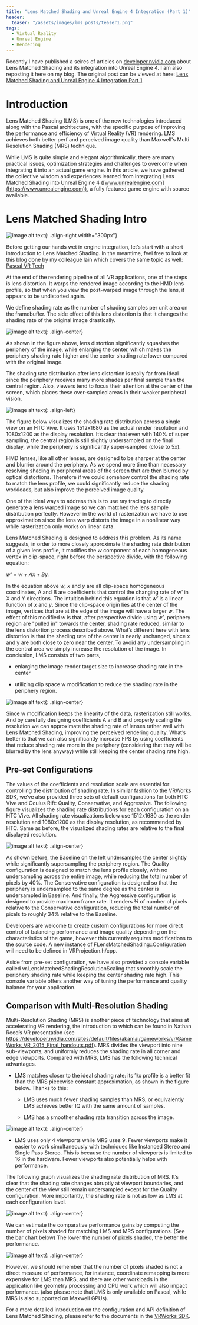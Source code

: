 ```yaml
---
title: "Lens Matched Shading and Unreal Engine 4 Integration (Part 1)"
header:
  teaser: "/assets/images/lms_posts/teaser1.png"
tags:
  - Virtual Reality
  - Unreal Engine
  - Rendering
---
```


Recently I have published a seires of articles on [developer.nvidia.com](https://developer.nvidia.com/) about Lens Matched Shading and its integration into Unreal Engine 4. I am also reposting it here on my blog. The original post can be viewed at here: [Lens Matched Shading and Unreal Engine 4 Integration Part 1](https://developer.nvidia.com/lens-matched-shading-and-unreal-engine-4-integration-part-1)

# Introduction

Lens Matched Shading (LMS) is one of the new technologies introduced along with the Pascal architecture, with the specific purpose of improving the performance and efficiency of Virtual Reality (VR) rendering. LMS achieves both better perf and perceived image quality than Maxwell's Multi Resolution Shading (MRS) technique.

While LMS is quite simple and elegant algorithmically, there are many practical issues, optimization strategies and challenges to overcome when integrating it into an actual game engine. In this article, we have gathered the collective wisdom and experiences learned from integrating Lens Matched Shading into Unreal Engine 4 ([www.unrealengine.com](https://www.unrealengine.com)), a fully featured game engine with source available.

# Lens Matched Shading Intro

![image alt text](/assets/images/lms_posts/image_0.png){: .align-right width="300px"}

Before getting our hands wet in engine integration, let’s start with a short introduction to Lens Matched Shading. In the meantime, feel free to look at this blog done by my colleague Iain which covers the same topic as well: [Pascal VR Tech](https://developer.nvidia.com/pascal-vr-tech)

At the end of the rendering pipeline of all VR applications, one of the steps is lens distortion. It warps the rendered image according to the HMD lens profile, so that when you view the post-warped image through the lens, it appears to be undistorted again.

We define shading rate as the number of shading samples per unit area on the framebuffer. The side effect of this lens distortion is that it changes the shading rate of the original image drastically.

![image alt text](/assets/images/lms_posts/image_1.png){: .align-center}

As shown in the figure above, lens distortion significantly squashes the periphery of the image, while enlarging the center, which makes the periphery shading rate higher and the center shading rate lower compared with the original image.

The shading rate distribution after lens distortion is really far from ideal since the periphery receives many more shades per final sample than the central region. Also, viewers tend to focus their attention at the center of the screen, which places these over-sampled areas in their weaker peripheral vision.

![image alt text](/assets/images/lms_posts/image_2.png){: .align-left}

The figure below visualizes the shading rate distribution across a single view on an HTC Vive. It uses 1512x1680 as the actual render resolution and 1080x1200 as the display resolution. It’s clear that even with 140% of super sampling, the central region is still slightly undersampled on the final display, while the periphery is significantly super-sampled (close to 5x).

HMD lenses, like all other lenses, are designed to be sharper at the center and blurrier around the periphery. As we spend more time than necessary resolving shading in peripheral areas of the screen that are then blurred by optical distortions. Therefore if we could somehow control the shading rate to match the lens profile, we could significantly reduce the shading workloads, but also improve the perceived image quality.

One of the ideal ways to address this is to use ray tracing to directly generate a lens warped image so we can matched the lens sample distribution perfectly. However in the world of rasterization we have to use approximation since the lens warp distorts the image in a nonlinear way while rasterization only works on linear data.

Lens Matched Shading is designed to address this problem. As its name suggests, in order to more closely approximate the shading rate distribution of a given lens profile, it modifies the *w* component of each homogeneous vertex in clip-space, right before the perspective divide, with the following equation:

*w’ = w + Ax + By.*

In the equation above *w*, *x* and *y* are all clip-space homogeneous coordinates, A and B are coefficients that control the changing rate of w‘ in X and Y directions. The intuition behind this equation is that *w’* is a linear function of *x* and *y*. Since the clip-space origin lies at the center of the image, vertices that are at the edge of the image will have a larger *w*. The effect of this modified *w* is that, after perspective divide using *w’*, periphery region are "pulled in" towards the center, shading rate reduced, similar to the lens distortion process described above. What’s different here with lens distortion is that the shading rate of the center is nearly unchanged, since x and y are both close to zero near the center. To avoid any undersampling in the central area we simply increase the resolution of the image. In conclusion, LMS consists of two parts,

* enlarging the image render target size to increase shading rate in the center

* utilizing clip space w modification to reduce the shading rate in the periphery region.

![image alt text](/assets/images/lms_posts/image_3.png){: .align-center}

Since w modification keeps the linearity of the data, rasterization still works. And by carefully designing coefficients A and B and properly scaling the resolution we can approximate the shading rate of lenses rather well with Lens Matched Shading, improving the perceived rendering quality. What’s better is that we can also significantly increase FPS by using coefficients that reduce shading rate more in the periphery (considering that they will be blurred by the lens anyway) while still keeping the center shading rate high.

## Pre-set Configurations

The values of the coefficients and resolution scale are essential for controlling the distribution of shading rate. In similar fashion to the VRWorks SDK, we’ve also provided three sets of default configurations for both HTC Vive and Oculus Rift: Quality, Conservative, and Aggressive. The following figure visualizes the shading rate distributions for each configuration on an HTC Vive. All shading rate visualizations below use 1512x1680 as the render resolution and 1080x1200 as the display resolution, as recommended by HTC. Same as before, the visualized shading rates are relative to the final displayed resolution.

![image alt text](/assets/images/lms_posts/image_4.png){: .align-center}

As shown before, the Baseline on the left undersamples the center slightly while significantly supersampling the periphery region. The Quality configuration is designed to match the lens profile closely, with no undersampling across the entire image, while reducing the total number of pixels by 40%. The Conservative configuration is designed so that the periphery is undersampled to the same degree as the center is undersampled in Baseline. And finally, the Aggressive configuration is designed to provide maximum frame rate. It renders ¾ of number of pixels relative to the Conservative configuration, reducing the total number of pixels to roughly 34% relative to the Baseline.

Developers are welcome to create custom configurations for more direct control of balancing performance and image quality depending on the characteristics of the game, however this currently requires modifications to the source code. A new instance of FLensMatchedShading::Configuration will need to be defined in VRProjection.h/cpp.

Aside from pre-set configuration, we have also provided a console variable called vr.LensMatchedShadingResolutionScaling that smoothly scale the periphery shading rate while keeping the center shading rate high. This console variable offers another way of tuning the performance and quality balance for your application.

## Comparison with Multi-Resolution Shading

Multi-Resolution Shading (MRS) is another piece of technology that aims at accelerating VR rendering, the introduction to which can be found in Nathan Reed’s VR presentation (see https://developer.nvidia.com/sites/default/files/akamai/gameworks/vr/GameWorks_VR_2015_Final_handouts.pdf). MRS divides the viewport into nine sub-viewports, and uniformly reduces the shading rate in all corner and edge viewports. Compared with MRS, LMS has the following technical advantages.

* LMS matches closer to the ideal shading rate: its 1/x profile is a better fit than the MRS piecewise constant approximation, as shown in the figure below. Thanks to this:

    * LMS uses much fewer shading samples than MRS, or equivalently LMS achieves better IQ with the same amount of samples.

    * LMS has a smoother shading rate transition across the image.

![image alt text](/assets/images/lms_posts/image_5.png){: .align-center}

* LMS uses only 4 viewports while MRS uses 9. Fewer viewports make it easier to work simultaneously with techniques like Instanced Stereo and Single Pass Stereo. This is because the number of viewports is limited to 16 in the hardware. Fewer viewports also potentially helps with performance.

The following graph visualizes the shading rate distribution of MRS. It’s clear that the shading rate changes abruptly at viewport boundaries, and the center of the view still remain undersampled except for the Quality configuration. More importantly, the shading rate is not as low as LMS at each configuration level.

![image alt text](/assets/images/lms_posts/image_6.png){: .align-center}

We can estimate the comparative performance gains by computing the number of pixels shaded for matching LMS and MRS configurations. (See the bar chart below) The lower the number of pixels shaded, the better the performance.

![image alt text](/assets/images/lms_posts/image_7.png){: .align-center}

However, we should remember that the number of pixels shaded is not a direct measure of performance, for instance, coordinate remapping is more expensive for LMS than MRS, and there are other workloads in the application like geometry processing and CPU work which will also impact performance. (also please note that LMS is only available on Pascal, while MRS is also supported on Maxwell GPUs).

For a more detailed introduction on the configuration and API definition of Lens Matched Shading, please refer to the documents in the [VRWorks SDK](https://developer.nvidia.com/vrworks).